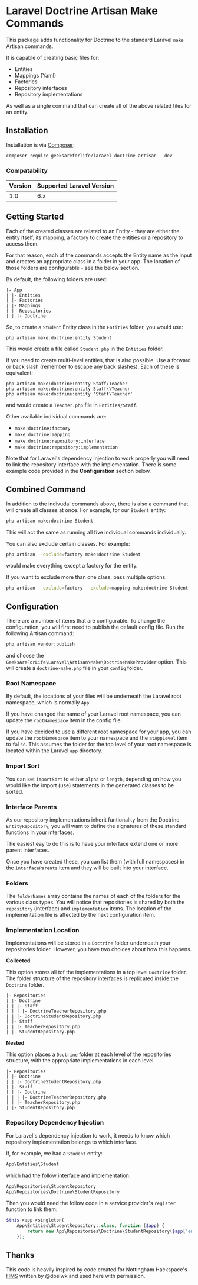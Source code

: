 # Laravel Doctrine Artisan Make Commands

This package adds functionality for Doctrine to the standard Laravel `make` Artisan commands.

It is capable of creating basic files for:

- Entities
- Mappings (Yaml)
- Factories
- Repository interfaces
- Repository implementations

As well as a single command that can create all of the above related files for an entity.

## Installation

Installation is via [Composer](https://getcomposer.org/):

```
composer require geeksareforlife/laravel-doctrine-artisan --dev 
```

### Compatability

Version | Supported Laravel Version
------- | -------------------------
1.0 | 6.x

## Getting Started

Each of the created classes are related to an Entity - they are either the entity itself, its mapping, a factory to
create the entities or a repository to access them.

For that reason, each of the commands accepts the Entity name as the input and creates an appropriate class in a folder
in your app.  The location of those folders are configurable - see the below section.

By default, the following folders are used:

```
|- App
| |- Entities
| |- Factories
| |- Mappings
| |- Repositories
| | |- Doctrine 
```

So, to create a `Student` Entity class in the `Entities` folder, you would use:

```
php artisan make:doctrine:entity Student
```

This would create a file called `Student.php` in the `Entities` folder.

If you need to create multi-level entities, that is also possible.  Use a forward or back slash (remember to escape any 
back slashes).  Each of these is equivalent:

```
php artisan make:doctrine:entity Staff/Teacher
php artisan make:doctrine:entity Staff\\Teacher
php artisan make:doctrine:entity 'Staff\Teacher'
```

and would create a `Teacher.php` file in `Entities/Staff`.

Other available individual commands are:

- `make:doctrine:factory`
- `make:doctrine:mapping`
- `make:doctrine:repository:interface`
- `make:doctrine:repository:implementation`

Note that for Laravel's dependency injection to work properly you will need to link the repository interface with the 
implementation. There is some example code provided in the **Configuration** section below.

## Combined Command

In addition to the indivudal commands above, there is also a command that will create all classes at once.  For example, 
for our `Student` entity:

```bash
php artisan make:doctrine Student
```

This will act the same as running all five individual commands individually.

You can also exclude certain classes.  For example:

```bash
php artisan --exclude=factory make:doctrine Student
```

would make everything except a factory for the entity.

If you want to exclude more than one class, pass multiple options:

```bash
php artisan --exclude=factory --exclude=mapping make:doctrine Student
```

## Configuration

There are a number of items that are configurable. To change the configuration, you will first need to publish the default
config file. Run the following Artisan command:

```bash
php artisan vendor:publish
```

and choose the `GeeksAreForLife\Laravel\Artisan\Make\DoctrineMakeProvider` option.  This will create a `doctrine-make.php`
file in your `config` folder.

### Root Namespace

By default, the locations of your files will be underneath the Laravel root namespace, which is normally `App`.

If you have changed the name of your Laravel root namespace, you can update the `rootNamespace` item in the config file.

If you have decided to use a different root namespace for your app, you can update the `rootNamespace` item to your
namespace and the `atAppLevel` item to `false`. This assumes the folder for the top level of your root namespace is located within the Laravel `app` directory.

### Import Sort

You can set `importSort` to either `alpha` or `length`, depending on how you would like the import (use) statements in
the generated classes to be sorted.

### Interface Parents

As our repository implementations inherit funtionality from the Doctrine `EntityRepository`, you will want to define the 
signatures of these standard functions in your interfaces.

The easiest eay to do this is to have your interface extend one or more parent interfaces.

Once you have created these, you can list them (with full namespaces) in the `interfaceParents` item and they will be built into your interface.

### Folders

The `folderNames` array contains the names of each of the folders for the various class types. You will notice that 
repositories is shared by both the `repository` (interface) and `implementation` items. The location of the implementation
file is affected by the next configuration item.

### Implementation Location

Implementations will be stored in a `Doctrine` folder underneath your repositories folder. However, you have two choices 
about how this happens.

**Collected**

This option stores all tof the implementations in a top level `Doctrine` folder. The folder structure of the repository 
interfaces is replicated inside the `Doctrine` folder.

```
|- Repositories
| |- Doctrine
| | |- Staff
| | | |- DoctrineTeacherRepository.php
| | |- DoctrineStudentRepository.php
| |- Staff
| | |- TeacherRepository.php
| |- StudentRepository.php
```

**Nested**

This option places a `Doctrine` folder at each level of the repositories structure, with the appropriate implementations 
in each level.

```
|- Repositories
| |- Doctrine
| | |- DoctrineStudentRepository.php
| |- Staff
| | |- Doctrine
| | | |- DoctrineTeacherRepository.php
| | |- TeacherRepository.php
| |- StudentRepository.php
```

### Repository Dependency Injection

For Laravel's dependency injection to work, it needs to know which repository implementation belongs to which interface.

If, for example, we had a `Student` entity:

```php
App\Entities\Student
```

which had the follow interface and implementation:

```php
App\Repositories\StudentRepository
App\Repositories\Doctrine\StudentRepository
```

Then you would need the follow code in a service provider's `register` function to link them:

```php
$this->app->singleton(
	App\Entities\StudentRepository::class, function ($app) {
        return new App\Repositories\Doctrine\StudentRepository($app['em'], $app['em']->getClassMetaData(App\Entities\Student::class));
    });
```

## Thanks

This code is heavily inspired by code created for Nottingham Hackspace's [HMS](https://github.com/NottingHack/hms2) written by @dpslwk and used here with permission.